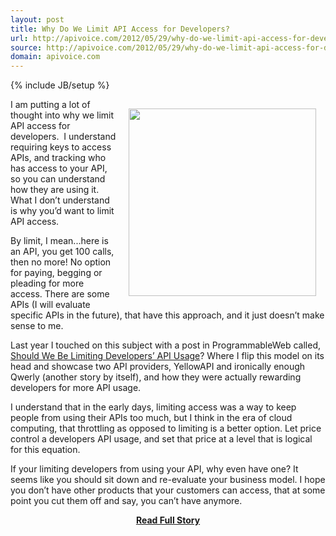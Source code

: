 ```yaml
---
layout: post
title: Why Do We Limit API Access for Developers?
url: http://apivoice.com/2012/05/29/why-do-we-limit-api-access-for-developers/
source: http://apivoice.com/2012/05/29/why-do-we-limit-api-access-for-developers/
domain: apivoice.com
---
```

{% include JB/setup %}<p><p><img style="padding: 15px;" src="http://kinlane-productions.s3.amazonaws.com/api-evangelist/API-Rate-Limiting.png" alt="" width="300" align="right" /></p>
<p>I am putting a lot of thought into why we limit API access for developers. &nbsp;I understand requiring keys to access APIs, and tracking who has access to your API, so you can understand how they are using it.  What I don&rsquo;t understand is why you&rsquo;d want to limit API access.</p>
<p>By limit, I mean...here is an API, you get 100 calls, then no more!  No option for paying, begging or pleading for more access.  There are some APIs (I will evaluate specific APIs in the future), that have this approach, and it just doesn&rsquo;t make sense to me.</p>
<p>Last year I touched on this subject with a post in ProgrammableWeb called, <a title="Should We Be Limiting Developers&rsquo; API Usage" href="http://blog.programmableweb.com/2011/06/01/should-we-be-limiting-developers-api-usage/">Should We Be Limiting Developers&rsquo; API Usage</a>?   Where I flip this model on its head and showcase two API providers, YellowAPI and ironically enough Qwerly (another story by itself), and how they were actually rewarding developers for more API usage.</p>
<p>I understand that in the early days, limiting access was a way to keep people from using their APIs too much, but I think in the era of cloud computing, that throttling as opposed to limiting is a better option.  Let price control a developers API usage, and set that price at a level that is logical for this equation.</p>
<p>If your limiting developers from using your API, why even have one?  It seems like you should sit down and re-evaluate your business model.  I hope you don&rsquo;t have other products that your customers can access, that at some point you cut them off and say, you can&rsquo;t have anymore.</p></p>
<center><p><a href="http://apivoice.com/2012/05/29/why-do-we-limit-api-access-for-developers/" style='padding:25px; font-sze:18px; font-weight: bold;'>Read Full Story</a></p></center>
